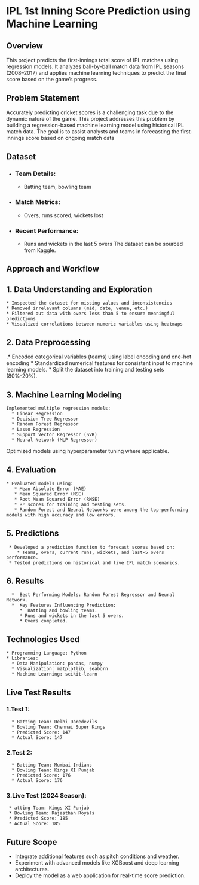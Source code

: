 # IPL 1st Inning Score Prediction using Machine Learning

 ## Overview
 This project predicts the first-innings total score of IPL matches using regression models. It analyzes ball-by-ball match data from IPL seasons (2008–2017) and applies machine learning techniques to predict the final score based on the game’s progress.

 ## Problem Statement
 Accurately predicting cricket scores is a challenging task due to the dynamic nature of the game. This project addresses this problem by building a regression-based machine learning model using historical IPL match data. The goal is to assist analysts and teams in forecasting the first-innings score based on ongoing match data

 ## Dataset 
 * ### Team Details:
    * Batting team, bowling team
 * ### Match Metrics:
    * Overs, runs scored, wickets lost
 * ### Recent Performance:
    * Runs and wickets in the last 5 overs
 The dataset can be sourced from Kaggle.

## Approach and Workflow
## 1. Data Understanding and Exploration
    * Inspected the dataset for missing values and inconsistencies
    * Removed irrelevant columns (mid, date, venue, etc.)
    * Filtered out data with overs less than 5 to ensure meaningful predictions
    * Visualized correlations between numeric variables using heatmaps
## 2. Data Preprocessing
   .* Encoded categorical variables (teams) using label encoding and one-hot encoding
    * Standardized numerical features for consistent input to machine learning models.
    * Split the dataset into training and testing sets (80%-20%).
## 3. Machine Learning Modeling
    Implemented multiple regression models:
      * Linear Regression
      * Decision Tree Regressor
      * Random Forest Regressor
      * Lasso Regression
      * Support Vector Regressor (SVR)
      * Neural Network (MLP Regressor)
 Optimized models using hyperparameter tuning where applicable.

 ## 4. Evaluation
    * Evaluated models using:
       * Mean Absolute Error (MAE)
       * Mean Squared Error (MSE)
       * Root Mean Squared Error (RMSE)
       * R² scores for training and testing sets.
       * Random Forest and Neural Networks were among the top-performing models with high accuracy and low errors.
 ## 5. Predictions
     * Developed a prediction function to forecast scores based on:
        * Teams, overs, current runs, wickets, and last-5 overs performance.
     * Tested predictions on historical and live IPL match scenarios.
 ## 6. Results
      *  Best Performing Models: Random Forest Regressor and Neural Network.
      *  Key Features Influencing Prediction:
         *  Batting and bowling teams.
         * Runs and wickets in the last 5 overs.
         * Overs completed.
 ## Technologies Used
    * Programming Language: Python
    * Libraries:
      * Data Manipulation: pandas, numpy
      * Visualization: matplotlib, seaborn
      * Machine Learning: scikit-learn
 ## Live Test Results
### 1.Test 1:
      * Batting Team: Delhi Daredevils
      * Bowling Team: Chennai Super Kings
      * Predicted Score: 147
      * Actual Score: 147
        
### 2.Test 2:
      * Batting Team: Mumbai Indians
      * Bowling Team: Kings XI Punjab
      * Predicted Score: 176
      * Actual Score: 176
    
### 3.Live Test (2024 Season):
     * atting Team: Kings XI Punjab
     * Bowling Team: Rajasthan Royals
     * Predicted Score: 185
     * Actual Score: 185
## Future Scope
   * Integrate additional features such as pitch conditions and weather.
   * Experiment with advanced models like XGBoost and deep learning architectures.
   * Deploy the model as a web application for real-time score prediction.
